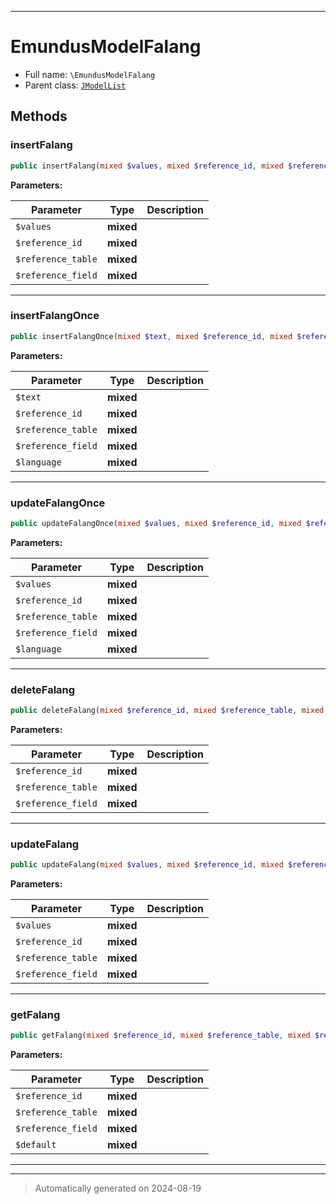 ***

# EmundusModelFalang





* Full name: `\EmundusModelFalang`
* Parent class: [`JModelList`](./JModelList.md)




## Methods


### insertFalang



```php
public insertFalang(mixed $values, mixed $reference_id, mixed $reference_table, mixed $reference_field): mixed
```








**Parameters:**

| Parameter | Type | Description |
|-----------|------|-------------|
| `$values` | **mixed** |  |
| `$reference_id` | **mixed** |  |
| `$reference_table` | **mixed** |  |
| `$reference_field` | **mixed** |  |





***

### insertFalangOnce



```php
public insertFalangOnce(mixed $text, mixed $reference_id, mixed $reference_table, mixed $reference_field, mixed $language): mixed
```








**Parameters:**

| Parameter | Type | Description |
|-----------|------|-------------|
| `$text` | **mixed** |  |
| `$reference_id` | **mixed** |  |
| `$reference_table` | **mixed** |  |
| `$reference_field` | **mixed** |  |
| `$language` | **mixed** |  |





***

### updateFalangOnce



```php
public updateFalangOnce(mixed $values, mixed $reference_id, mixed $reference_table, mixed $reference_field, mixed $language): mixed
```








**Parameters:**

| Parameter | Type | Description |
|-----------|------|-------------|
| `$values` | **mixed** |  |
| `$reference_id` | **mixed** |  |
| `$reference_table` | **mixed** |  |
| `$reference_field` | **mixed** |  |
| `$language` | **mixed** |  |





***

### deleteFalang



```php
public deleteFalang(mixed $reference_id, mixed $reference_table, mixed $reference_field): mixed
```








**Parameters:**

| Parameter | Type | Description |
|-----------|------|-------------|
| `$reference_id` | **mixed** |  |
| `$reference_table` | **mixed** |  |
| `$reference_field` | **mixed** |  |





***

### updateFalang



```php
public updateFalang(mixed $values, mixed $reference_id, mixed $reference_table, mixed $reference_field): mixed
```








**Parameters:**

| Parameter | Type | Description |
|-----------|------|-------------|
| `$values` | **mixed** |  |
| `$reference_id` | **mixed** |  |
| `$reference_table` | **mixed** |  |
| `$reference_field` | **mixed** |  |





***

### getFalang



```php
public getFalang(mixed $reference_id, mixed $reference_table, mixed $reference_field, mixed $default = &#039;&#039;): mixed
```








**Parameters:**

| Parameter | Type | Description |
|-----------|------|-------------|
| `$reference_id` | **mixed** |  |
| `$reference_table` | **mixed** |  |
| `$reference_field` | **mixed** |  |
| `$default` | **mixed** |  |





***


***
> Automatically generated on 2024-08-19

